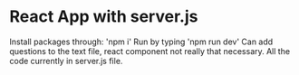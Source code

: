 # React App with server.js

Install packages through: 'npm i'
Run by typing 'npm run dev'
Can add questions to the text file, react component not really that necessary. All the code currently in server.js file.